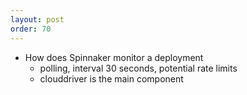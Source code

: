 ```yaml
---
layout: post
order: 70
---
```


- How does Spinnaker monitor a deployment
  - polling, interval 30 seconds, potential rate limits
  - clouddriver is the main component